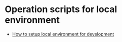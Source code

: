 # Operation scripts for local environment

- [ How to setup local environment for development](./docs/Setup.md)

